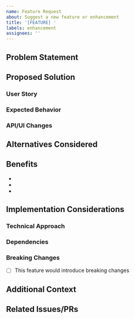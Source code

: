```yaml
---
name: Feature Request
about: Suggest a new feature or enhancement
title: '[FEATURE] '
labels: enhancement
assignees: ''
---
```


## Problem Statement

<!-- Describe the problem or pain point this feature would solve -->
<!-- Example: "Currently, users cannot..." or "It's difficult to..." -->

## Proposed Solution

<!-- Describe how you envision this feature working -->

### User Story

<!-- Optional: describe from user perspective -->
<!-- Example: "As a recruiter, I want to... so that I can..." -->

### Expected Behavior

<!-- What should happen when this feature is implemented? -->

### API/UI Changes

<!-- If applicable, describe API endpoints or UI components needed -->

## Alternatives Considered

<!-- Describe alternative solutions or features you've considered -->

## Benefits

<!-- Why is this feature valuable? Who benefits? -->

- 
- 
- 

## Implementation Considerations

<!-- Optional: technical details, challenges, or dependencies -->

### Technical Approach

<!-- High-level description of how this might be implemented -->

### Dependencies

<!-- Are there other features or libraries this depends on? -->

### Breaking Changes

- [ ] This feature would introduce breaking changes

## Additional Context

<!-- Add any other context, mockups, or examples -->

## Related Issues/PRs

<!-- Link to related issues or pull requests -->
